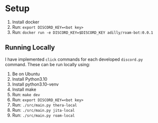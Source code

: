 # Setup

1. Install docker
1. Run: `export DISCORD_KEY=<bot key>`
1. Run: `docker run -e DISCORD_KEY=$DISCORD_KEY adilly/roam-bot:0.0.1`

## Running Locally

I have implemented `click` commands for each developed `discord.py` command. These can be run locally using:

1. Be on Ubuntu
1. Install Python3.10
1. Install python3.10-venv
1. Install make
1. Run: `make dev`
1. Run: `export DISCORD_KEY=<bot key>`
1. Run: `./src/main.py thera-local`
1. Run: `./src/main.py jita-local`
1. Run: `./src/main.py roam-local`
